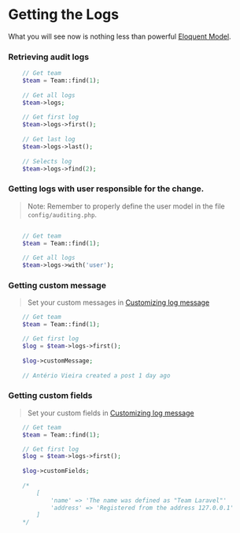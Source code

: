 # Getting the Logs

What you will see now is nothing less than powerful [Eloquent Model](https://laravel.com/docs/5.2/eloquent).

### Retrieving audit logs

```php
    // Get team
    $team = Team::find(1); 
    
    // Get all logs
    $team->logs; 
    
    // Get first log
    $team->logs->first(); 
    
    // Get last log
    $team->logs->last();  
    
    // Selects log
    $team->logs->find(2); 
```

### Getting logs with user responsible for the change.

> Note: Remember to properly define the user model in the file ``` config/auditing.php ```.

```php

    // Get team
    $team = Team::find(1); 
    
    // Get all logs
    $team->logs->with('user'); 
```

### Getting custom message

> Set your custom messages in [Customizing log message](/docs/{{version}}/customizing)

```php
    // Get team
    $team = Team::find(1); 

    // Get first log
    $log = $team->logs->first(); 
    
    $log->customMessage;
    
    // Antério Vieira created a post 1 day ago 
```

### Getting custom fields

> Set your custom fields in [Customizing log message](/docs/{{version}}/customizing)

```php
    // Get team
    $team = Team::find(1); 

    // Get first log
    $log = $team->logs->first(); 
    
    $log->customFields;
    
    /* 
        [
            'name' => 'The name was defined as "Team Laravel"'
            'address' => 'Registered from the address 127.0.0.1'
        ]
    */
```

